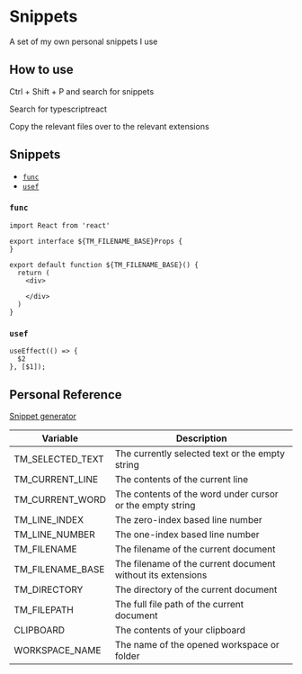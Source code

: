 # Snippets

A set of my own personal snippets I use

## How to use

Ctrl + Shift + P and search for snippets

Search for typescriptreact

Copy the relevant files over to the relevant extensions

## Snippets

- [`func`](#-func-)
- [`usef`](#-usef-)

<a name="-func-"> </a>

### `func`

```
import React from 'react'

export interface ${TM_FILENAME_BASE}Props {
}

export default function ${TM_FILENAME_BASE}() {
  return (
    <div>

    </div>
  )
}
```

<a name="-usef-"> </a>

### `usef`

```
useEffect(() => {
  $2
}, [$1]);
```

## Personal Reference

[Snippet generator](https://snippet-generator.app/?description=&tabtrigger=&snippet=&mode=vscode)

| Variable         | Description                                                 |
| ---------------- | ----------------------------------------------------------- |
| TM_SELECTED_TEXT | The currently selected text or the empty string             |
| TM_CURRENT_LINE  | The contents of the current line                            |
| TM_CURRENT_WORD  | The contents of the word under cursor or the empty string   |
| TM_LINE_INDEX    | The zero-index based line number                            |
| TM_LINE_NUMBER   | The one-index based line number                             |
| TM_FILENAME      | The filename of the current document                        |
| TM_FILENAME_BASE | The filename of the current document without its extensions |
| TM_DIRECTORY     | The directory of the current document                       |
| TM_FILEPATH      | The full file path of the current document                  |
| CLIPBOARD        | The contents of your clipboard                              |
| WORKSPACE_NAME   | The name of the opened workspace or folder                  |
